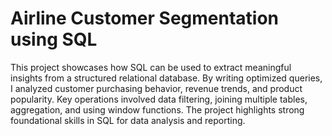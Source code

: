 # Airline Customer Segmentation using SQL
This project showcases how SQL can be used to extract meaningful insights from a structured relational database. By writing optimized queries, I analyzed customer purchasing behavior, revenue trends, and product popularity. Key operations involved data filtering, joining multiple tables, aggregation, and using window functions. The project highlights strong foundational skills in SQL for data analysis and reporting.
